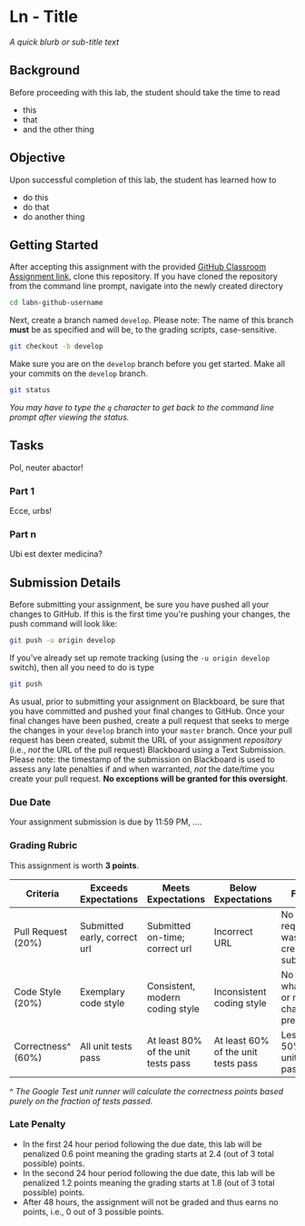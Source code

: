 # Ln - Title

_A quick blurb or sub-title text_

## Background

Before proceeding with this lab, the student should take the time to read

* this
* that 
* and the other thing

## Objective

Upon successful completion of this lab, the student has learned how to

* do this
* do that
* do another thing

## Getting Started

After accepting this assignment with the provided [GitHub Classroom Assignment link](https://classroom.github.com/fill-me-in), clone this repository. If you have cloned the repository from the command line prompt, navigate into the newly created directory

```bash
cd labn-github-username
```

Next, create a branch named `develop`. Please note: The name of this branch **must** be as specified and will be, to the grading scripts, case-sensitive.

```bash
git checkout -b develop
```

Make sure you are on the `develop` branch before you get started. Make all your commits on the `develop` branch.

```bash
git status
```

_You may have to type the `q` character to get back to the command line prompt after viewing the status._

## Tasks

Pol, neuter abactor!

### Part 1

Ecce, urbs!

### Part n

Ubi est dexter medicina?

## Submission Details

Before submitting your assignment, be sure you have pushed all your changes to GitHub. If this is the first time you're pushing your changes, the push command will look like:

```bash
git push -u origin develop
```

If you've already set up remote tracking (using the `-u origin develop` switch), then all you need to do is type

```bash
git push
```

As usual, prior to submitting your assignment on Blackboard, be sure that you have committed and pushed your final changes to GitHub. Once your final changes have been pushed, create a pull request that seeks to merge the changes in your `develop` branch into your `master` branch. Once your pull request has been created, submit the URL of your assignment _repository_ (i.e., _not_ the URL of the pull request) Blackboard using a Text Submission. Please note: the timestamp of the submission on Blackboard is used to assess any late penalties if and when warranted, _not_ the date/time you create your pull request. **No exceptions will be granted for this oversight**.

### Due Date

Your assignment submission is due by 11:59 PM, ....

### Grading Rubric

This assignment is worth **3 points**.

Criteria          | Exceeds Expectations        | Meets Expectations             | Below Expectations | Failure                                                 |
------------------|-----------------------------|--------------------------------|--------------------|---------------------------------------------------------|
Pull Request (20%)| Submitted early, correct url| Submitted on-time; correct url | Incorrect URL            | No pull request was created or submitted          |
Code Style (20%)  | Exemplary code style        | Consistent, modern coding style    | Inconsistent coding style| No style whatsoever or no code changes present|
Correctness^ (60%)| All unit tests pass         | At least 80% of the unit tests pass| At least 60% of the unit tests pass| Less than 50% of the unit tests pass|

^ _The Google Test unit runner will calculate the correctness points based purely on the fraction of tests passed_.

### Late Penalty

* In the first 24 hour period following the due date, this lab will be penalized 0.6 point meaning the grading starts at 2.4 (out of 3 total possible) points.
* In the second 24 hour period following the due date, this lab will be penalized 1.2 points meaning the grading starts at 1.8 (out of 3 total possible) points.
* After 48 hours, the assignment will not be graded and thus earns no points, i.e., 0 out of 3 possible points.
